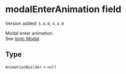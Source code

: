 # modalEnterAnimation field

Version added: `3.4.0`, `4.4.0`

Modal enter animation.  
See [Ionic Modal](https://ionicframework.com/docs/api/modal).

## Type

`AnimationBuilder` = `null`
